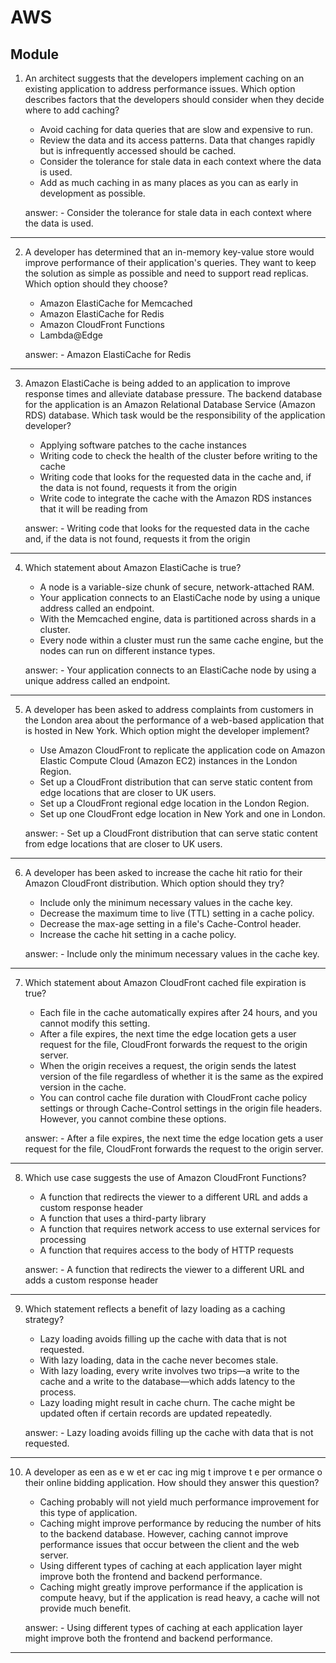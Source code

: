 # AWS
## Module 

1. An architect suggests that the developers implement caching on an existing
application to address performance issues. Which option describes factors that the
developers should consider when they decide where to add caching?
    * Avoid caching for data queries that are slow and expensive to run.
    * Review the data and its access patterns. Data that changes rapidly but is
      infrequently accessed should be cached.
    * Consider the tolerance for stale data in each context where the data is used.
    * Add as much caching in as many places as you can as early in development
      as possible.

    answer: - Consider the tolerance for stale data in each context where the data is used.
---
2. A developer has determined that an in-memory key-value store would improve
performance of their application's queries. They want to keep the solution as simple
as possible and need to support read replicas. Which option should they choose?
    * Amazon ElastiCache for Memcached
    * Amazon ElastiCache for Redis
    * Amazon CloudFront Functions
    * Lambda@Edge

    answer: - Amazon ElastiCache for Redis
---
3. Amazon ElastiCache is being added to an application to improve response times and
alleviate database pressure. The backend database for the application is an Amazon
Relational Database Service (Amazon RDS) database. Which task would be the
responsibility of the application developer?
    * Applying software patches to the cache instances
    * Writing code to check the health of the cluster before writing to the cache
    * Writing code that looks for the requested data in the cache and, if the data
      is not found, requests it from the origin
    * Write code to integrate the cache with the Amazon RDS instances that it will
      be reading from

    answer: - Writing code that looks for the requested data in the cache and, if the data is not found, requests it from the origin
---
4. Which statement about Amazon ElastiCache is true?
    * A node is a variable-size chunk of secure, network-attached RAM.
    * Your application connects to an ElastiCache node by using a unique address
      called an endpoint.
    * With the Memcached engine, data is partitioned across shards in a cluster.
    * Every node within a cluster must run the same cache engine, but the nodes
      can run on different instance types.

    answer: - Your application connects to an ElastiCache node by using a unique address called an endpoint.
---
5. A developer has been asked to address complaints from customers in the London
area about the performance of a web-based application that is hosted in New York.
Which option might the developer implement?
    * Use Amazon CloudFront to replicate the application code on Amazon Elastic
      Compute Cloud (Amazon EC2) instances in the London Region.
    * Set up a CloudFront distribution that can serve static content from edge
      locations that are closer to UK users.
    * Set up a CloudFront regional edge location in the London Region.
    * Set up one CloudFront edge location in New York and one in London.

    answer: - Set up a CloudFront distribution that can serve static content from edge locations that are closer to UK users.
---
6. A developer has been asked to increase the cache hit ratio for their Amazon
CloudFront distribution. Which option should they try?
    * Include only the minimum necessary values in the cache key.
    * Decrease the maximum time to live (TTL) setting in a cache policy.
    * Decrease the max-age setting in a file's Cache-Control header.
    * Increase the cache hit setting in a cache policy.

    answer: - Include only the minimum necessary values in the cache key.
---
7. Which statement about Amazon CloudFront cached file expiration is true?
    * Each file in the cache automatically expires after 24 hours, and you cannot
      modify this setting.
    * After a file expires, the next time the edge location gets a user request for
      the file, CloudFront forwards the request to the origin server.
    * When the origin receives a request, the origin sends the latest version of the
      file regardless of whether it is the same as the expired version in the cache.
    * You can control cache file duration with CloudFront cache policy settings or
      through Cache-Control settings in the origin file headers. However, you
      cannot combine these options.

    answer: - After a file expires, the next time the edge location gets a user request for the file, CloudFront forwards the request to the origin server.
---
8. Which use case suggests the use of Amazon CloudFront Functions?
    * A function that redirects the viewer to a different URL and adds a custom
      response header
    * A function that uses a third-party library
    * A function that requires network access to use external services for
      processing
    * A function that requires access to the body of HTTP requests

    answer: - A function that redirects the viewer to a different URL and adds a custom response header
---
9. Which statement reflects a benefit of lazy loading as a caching strategy?
    * Lazy loading avoids filling up the cache with data that is not requested.
    * With lazy loading, data in the cache never becomes stale.
    * With lazy loading, every write involves two trips—a write to the cache and a
      write to the database—which adds latency to the process.
    * Lazy loading might result in cache churn. The cache might be updated often
      if certain records are updated repeatedly.

    answer: - Lazy loading avoids filling up the cache with data that is not requested.
---
10. A developer as een as e w et er cac ing mig t improve t e per ormance o
their online bidding application. How should they answer this question?
    * Caching probably will not yield much performance improvement for this
      type of application.
    * Caching might improve performance by reducing the number of hits to the
      backend database. However, caching cannot improve performance issues
      that occur between the client and the web server.
    * Using different types of caching at each application layer might improve
      both the frontend and backend performance.
    * Caching might greatly improve performance if the application is compute
      heavy, but if the application is read heavy, a cache will not provide much
      benefit.

    answer: - Using different types of caching at each application layer might improve both the frontend and backend performance.
---

